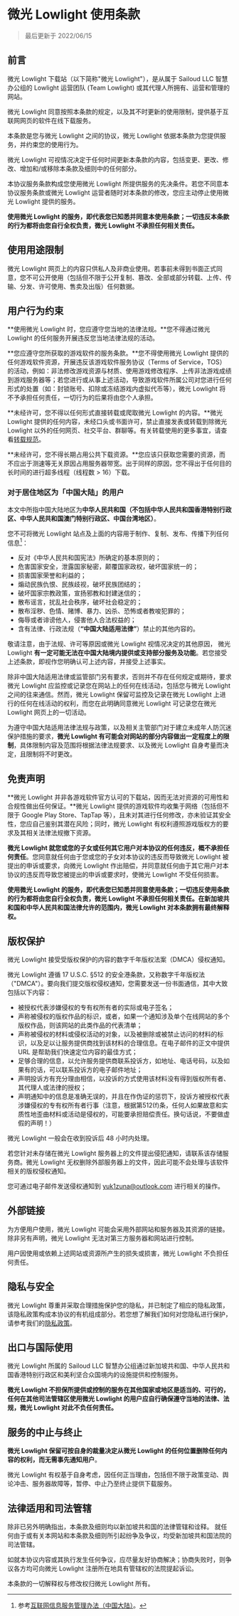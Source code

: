 # 微光 Lowlight 使用条款

> 最后更新于 2022/06/15

## 前言

微光 Lowlight 下载站（以下简称"微光 Lowlight"），是从属于 Sailoud LLC 智慧办公组的 Lowlight 运营团队 (Team Lowlight) 或其代理人所拥有、运营和管理的网站。

微光 Lowlight 同意按照本条款的规定，以及其不时更新的使用限制，提供基于互联网网页的软件在线下载服务。

本条款是您与微光 Lowlight 之间的协议，微光 Lowlight 依据本条款为您提供服务，并约束您的使用行为。

微光 Lowlight 可视情况决定于任何时间更新本条款的内容，包括变更、更改、修改、增加和/或移除本条款及细则中的任何部分。

本协议服务条款构成您使用微光 Lowlight 所提供服务的先决条件。若您不同意本协议服务条款或微光 Lowlight 运营者随时对本条款的修改，您应主动停止使用微光 Lowlight 提供的服务。

**使用微光 Lowlight 的服务，即代表您已知悉并同意本使用条款；一切违反本条款的行为都将由您自行全权负责，微光 Lowlight 不承担任何相关责任。**

## 使用用途限制

微光 Lowlight 网页上的内容只供私人及非商业使用。若事前未得到书面正式同意，您不可公开使用（包括但不限于公开复制、篡改、全部或部分转载、上传、传输、分发、许可使用、售卖及出版）任何数据。

## 用户行为约束

**使用微光 Lowlight 时，您应遵守您当地的法律法规。**您不得通过微光 Lowlight 的任何服务开展违反您当地法律法规的活动。

**您应遵守您所获取的游戏软件的服务条款。**您不得使用微光 Lowlight 提供的任何游戏软件资源，开展违反该游戏软件服务协议（Terms of Service，TOS）的活动，例如：非法修改游戏资源与材质、使用游戏修改程序、上传非法游戏成绩到游戏服务器等；若您进行或从事上述活动，导致游戏软件所属公司对您进行任何形式的处置（如：封锁账号、扣除或冻结游戏内虚拟代币等），微光 Lowlight 将不予承担任何责任，一切行为的后果将由您个人承担。

**未经许可，您不得以任何形式直接转载或爬取微光 Lowlight 的内容。**微光 Lowlight 提供的任何内容，未经口头或书面许可，禁止直接发表或转载到除微光 Lowlight 以外的任何网页、社交平台、群聊等。有关转载使用的更多事宜，请查看[转载规范](repost)。

**未经许可，您不得长期占用公共下载资源。**您应该只获取您需要的资源，而不应出于测速等无关原因占用服务器带宽。出于同样的原因，您不得出于任何目的长时间的进行超多线程（线程数 > 16）下载。

### 对于居住地区为「中国大陆」的用户

本文中所指中国大陆地区为**中华人民共和国（不包括中华人民共和国香港特别行政区、中华人民共和国澳门特别行政区、中国台湾地区）**。

您不可将微光 Lowlight 站点及上面的内容用于制作、复制、发布、传播下列任何信息[^1]：

- 反对《中华人民共和国宪法》所确定的基本原则的；
- 危害国家安全，泄露国家秘密，颠覆国家政权，破坏国家统一的；
- 损害国家荣誉和利益的；
- 煽动民族仇恨、民族歧视，破坏民族团结的；
- 破坏国家宗教政策，宣扬邪教和封建迷信的；
- 散布谣言，扰乱社会秩序，破坏社会稳定的；
- 散布淫秽、色情、赌博、暴力、凶杀、恐怖或者教唆犯罪的；
- 侮辱或者诽谤他人，侵害他人合法权益的；
- 含有法律、行政法规（**“中国大陆适用法律”**）禁止的其他内容的。

敬请注意，由于法规、许可等原因或微光 Lowlight 视情况决定的其他原因， 微光 Lowlight **有一定可能无法在中国大陆境内提供或支持部分服务及功能**。若您接受上述条款，即视作您明确认可上述内容，并接受上述事实。

除非中国大陆适用法律或监管部门另有要求，否则并不存在任何规定或期待，要求微光 Lowlight 应监控或记录您在网站上的任何在线活动，包括您与微光 Lowlight 之间的往来通信。然而，微光 Lowlight 保留可监控及记录在微光 Lowlight 上进行的任何在线活动的权利，而您在此明确同意微光 Lowlight 可记录您在微光 Lowlight 网页上的一切活动。

为遵守中国大陆适用法律法规与政策，以及相关主管部门对于建立未成年人防沉迷保护措施的要求，**微光 Lowlight 有可能会对网站的部分内容做出一定程度上的限制**，具体限制内容及范围将根据法律法规要求、以及微光 Lowlight 自身考量而决定，且限制将不时更改。

## 免责声明

**微光 Lowlight 并非各游戏软件官方认可的下载站，因而无法对资源的可用性和合规性做出任何保证。**微光 Lowlight 提供的游戏软件均收集于网络（包括但不限于 Google Play Store、TapTap 等），且未对其进行任何修改，亦未验证其安全性，您应自己鉴别其潜在风险；同时，微光 Lowlight 有权利遵照游戏版权方的要求及其相关法律法规撤下资源。

**微光 Lowlight 就您或您的子女或任何其它用户对本协议的任何违反，概不承担任何责任**。您同意就任何由于您或您的子女对本协议的违反而导致微光 Lowlight 被提出的申诉或要求，向微光 Lowlight 作出赔偿，并同意就任何由于其它用户对本协议的违反而导致您被提出的申诉或要求时，使微光 Lowlight 不受任何损害。

**使用微光 Lowlight 的服务，即代表您已知悉并同意使用条款；一切违反使用条款的行为都将由您自行全权负责，微光 Lowlight 不承担任何相关责任。在新加坡共和国和中华人民共和国法律允许的范围内，微光 Lowlight 对本条款拥有最终解释权。**


## 版权保护

微光 Lowlight 接受受版权保护的内容的数字千年版权法案（DMCA）侵权通知。

微光 Lowlight 遵循 17 U.S.C. §512 的安全港条款，又称数字千年版权法（"DMCA"）。要向我们提交版权侵权通知，您需要发送一份书面通信，其中大致包括以下内容：

- 被授权代表涉嫌侵权的专有权所有者的实际或电子签名；
- 声称被侵权的版权作品的标识，或者，如果一个通知涉及单个在线网站的多个版权作品，则该网站的此类作品的代表清单；
- 声称被侵权的材料或侵权活动的对象，以及被删除或被禁止访问的材料的标识，以及足以让服务提供商找到该材料的合理信息。在电子邮件的正文中提供 URL 是帮助我们快速定位内容的最佳方式；
- 足够合理的信息，以允许服务提供商联系投诉方，如地址、电话号码，以及如果有的话，可以联系投诉方的电子邮件地址；
- 声明投诉方有充分理由相信，以投诉的方式使用该材料没有得到版权所有者、其代理人或法律的授权；
- 声明通知中的信息是准确无误的，并且在作伪证的惩罚下，投诉方被授权代表涉嫌侵权的专有权所有者行事（注意，根据第512(f)条，任何人如果故意和实质性地歪曲材料或活动是侵权的，可能要承担赔偿责任。换句话说，不要做虚假的声明！）

微光 Lowlight 一般会在收到投诉后 48 小时内处理。

若您针对未存储在微光 Lowlight 服务器上的文件提出侵犯通知，请联系该存储服务商。微光 Lowlight 无权删除外部服务器上的文件，因此可能不会处理与该软件相关的版权侵权通知。

您可通过电子邮件发送侵权通知到 yuk1zuna@outlook.com 进行相关的操作。

## 外部链接

为方便用户使用，微光 Lowlight 可能会采用外部网站和服务器及其资源的链接。除非另有声明，微光 Lowlight  无法对第三方服务器和网站进行控制。

用户因使用或依赖上述网站或资源所产生的损失或损害，微光 Lowlight 不负担任何责任。

## 隐私与安全

微光 Lowlight 尊重并采取合理措施保护您的隐私，并已制定了相应的隐私政策，该隐私政策构成本协议的有机组成部分。若您想了解我们如何对您隐私进行保护，请参考我们的[隐私政策](privacy)。

## 出口与国际使用

微光 Lowlight 所属的 Sailoud LLC 智慧办公组通过新加坡共和国、中华人民共和国香港特别行政区和美利坚合众国境内的设施提供和控制服务。

**微光 Lowlight 不担保所提供或控制的服务在其他国家或地区是适当的、可行的，任何在其他司法管辖区使用微光 Lowlight 的用户应自行确保遵守当地的法律、法规，微光 Lowlight 对此不负任何责任。**

## 服务的中止与终止

**微光 Lowlight 保留可按自身的裁量决定从微光 Lowlight 的任何位置删除任何内容的权利，而无需事先通知用户**。

微光 Lowlight 有权基于自身考虑，因任何正当理由，包括但不限于政策变动、舆论冲击、服务器故障等，暂停、中止乃至终止提供下载服务。

## 法律适用和司法管辖

除非已另外明确指出，本条款及细则均以新加坡共和国的法律管辖和诠释。 就任何由于或有关本网站和本条款及细则所引起纷争及争议，均受新加坡共和国法院的司法管辖。

如就本协议内容或其执行发生任何争议，应尽量友好协商解决；协商失败时，则争议各方均可向微光 Lowlight 注册所在地具有管辖权的法院提起诉讼。

本条款的一切解释权与修改权归微光 Lowlight 所有。

[^1]:参考[互联网信息服务管理办法（中国大陆）](http://www.gov.cn/gongbao/content/2011/content_1860864.htm)。

